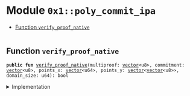 
<a id="0x1_poly_commit_ipa"></a>

# Module `0x1::poly_commit_ipa`



-  [Function `verify_proof_native`](#0x1_poly_commit_ipa_verify_proof_native)


<pre><code></code></pre>



<a id="0x1_poly_commit_ipa_verify_proof_native"></a>

## Function `verify_proof_native`



<pre><code><b>public</b> <b>fun</b> <a href="poly_commit_ipa.md#0x1_poly_commit_ipa_verify_proof_native">verify_proof_native</a>(multiproof: <a href="../../move-stdlib/doc/vector.md#0x1_vector">vector</a>&lt;u8&gt;, commitment: <a href="../../move-stdlib/doc/vector.md#0x1_vector">vector</a>&lt;u8&gt;, points_x: <a href="../../move-stdlib/doc/vector.md#0x1_vector">vector</a>&lt;u64&gt;, points_y: <a href="../../move-stdlib/doc/vector.md#0x1_vector">vector</a>&lt;<a href="../../move-stdlib/doc/vector.md#0x1_vector">vector</a>&lt;u8&gt;&gt;, domain_size: u64): bool
</code></pre>



<details>
<summary>Implementation</summary>


<pre><code><b>public</b> <b>native</b> <b>fun</b> <a href="poly_commit_ipa.md#0x1_poly_commit_ipa_verify_proof_native">verify_proof_native</a>(
    multiproof: <a href="../../move-stdlib/doc/vector.md#0x1_vector">vector</a>&lt;u8&gt;,
    commitment: <a href="../../move-stdlib/doc/vector.md#0x1_vector">vector</a>&lt;u8&gt;,
    points_x: <a href="../../move-stdlib/doc/vector.md#0x1_vector">vector</a>&lt;u64&gt;,
    points_y: <a href="../../move-stdlib/doc/vector.md#0x1_vector">vector</a>&lt;<a href="../../move-stdlib/doc/vector.md#0x1_vector">vector</a>&lt;u8&gt;&gt;,
    domain_size: u64,
): bool;
</code></pre>



</details>


[move-book]: https://endless.dev/move/book/SUMMARY
